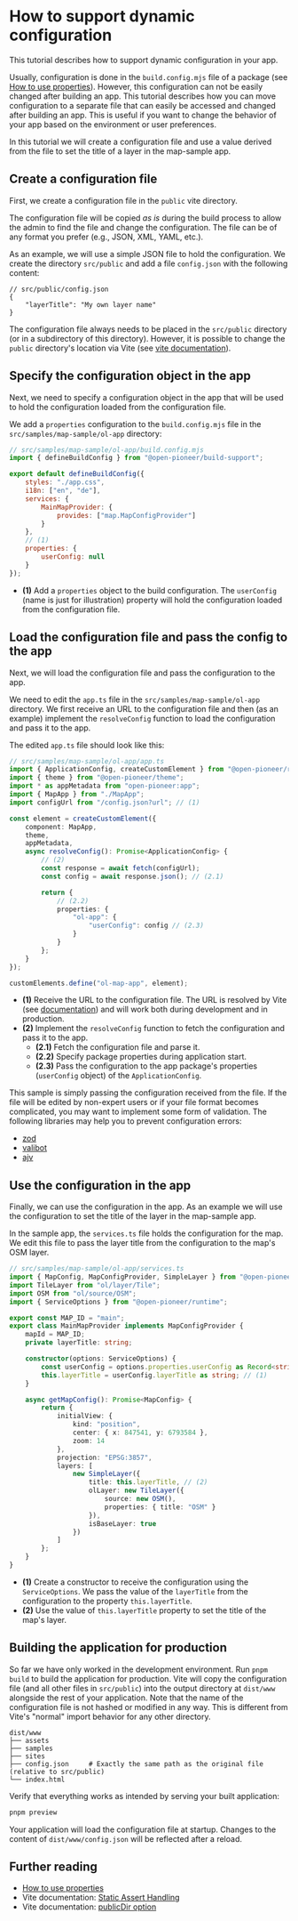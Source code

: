 # How to support dynamic configuration

This tutorial describes how to support dynamic configuration in your app.

Usually, configuration is done in the `build.config.mjs` file of a package (see [How to use properties](./HowToUseProperties.md)).
However, this configuration can not be easily changed after building an app.
This tutorial describes how you can move configuration to a separate file that can easily be accessed and changed after building an app.
This is useful if you want to change the behavior of your app based on the environment or user preferences.

In this tutorial we will create a configuration file and use a value derived from the file
to set the title of a layer in the map-sample app.

## Create a configuration file

First, we create a configuration file in the `public` vite directory.

The configuration file will be copied _as is_ during the build process to allow the admin to find the file and change the configuration.
The file can be of any format you prefer (e.g., JSON, XML, YAML, etc.).

As an example, we will use a simple JSON file to hold the configuration.
We create the directory `src/public` and add a file `config.json` with the following content:

```jsonc
// src/public/config.json
{
    "layerTitle": "My own layer name"
}
```

The configuration file always needs to be placed in the `src/public` directory (or in a subdirectory of this directory).
However, it is possible to change the `public` directory's location via Vite (see [vite documentation](https://vite.dev/config/shared-options.html#publicdir)).

## Specify the configuration object in the app

Next, we need to specify a configuration object in the app that will be used to hold the configuration loaded from the configuration file.

We add a `properties` configuration to the `build.config.mjs` file in the `src/samples/map-sample/ol-app` directory:

```js
// src/samples/map-sample/ol-app/build.config.mjs
import { defineBuildConfig } from "@open-pioneer/build-support";

export default defineBuildConfig({
    styles: "./app.css",
    i18n: ["en", "de"],
    services: {
        MainMapProvider: {
            provides: ["map.MapConfigProvider"]
        }
    },
    // (1)
    properties: {
        userConfig: null
    }
});
```

- **(1)** Add a `properties` object to the build configuration.
  The `userConfig` (name is just for illustration) property will hold the configuration loaded from the configuration file.

## Load the configuration file and pass the config to the app

Next, we will load the configuration file and pass the configuration to the app.

We need to edit the `app.ts` file in the `src/samples/map-sample/ol-app` directory.
We first receive an URL to the configuration file and then (as an example) implement the `resolveConfig` function to load the configuration and pass it to the app.

The edited `app.ts` file should look like this:

```ts
// src/samples/map-sample/ol-app/app.ts
import { ApplicationConfig, createCustomElement } from "@open-pioneer/runtime";
import { theme } from "@open-pioneer/theme";
import * as appMetadata from "open-pioneer:app";
import { MapApp } from "./MapApp";
import configUrl from "/config.json?url"; // (1)

const element = createCustomElement({
    component: MapApp,
    theme,
    appMetadata,
    async resolveConfig(): Promise<ApplicationConfig> {
        // (2)
        const response = await fetch(configUrl);
        const config = await response.json(); // (2.1)

        return {
            // (2.2)
            properties: {
                "ol-app": {
                    "userConfig": config // (2.3)
                }
            }
        };
    }
});

customElements.define("ol-map-app", element);
```

- **(1)** Receive the URL to the configuration file.
  The URL is resolved by Vite (see [documentation](https://vite.dev/guide/assets#explicit-url-imports)) and will work both during development and in production.
- **(2)** Implement the `resolveConfig` function to fetch the configuration and pass it to the app.
    - **(2.1)** Fetch the configuration file and parse it.
    - **(2.2)** Specify package properties during application start.
    - **(2.3)** Pass the configuration to the app package's properties (`userConfig` object) of the `ApplicationConfig`.

This sample is simply passing the configuration received from the file.
If the file will be edited by non-expert users or if your file format becomes complicated, you may want to implement some form of validation.
The following libraries may help you to prevent configuration errors:

- [zod](https://zod.dev/)
- [valibot](https://valibot.dev/)
- [ajv](https://ajv.js.org/)

## Use the configuration in the app

Finally, we can use the configuration in the app.
As an example we will use the configuration to set the title of the layer in the map-sample app.

In the sample app, the `services.ts` file holds the configuration for the map.
We edit this file to pass the layer title from the configuration to the map's OSM layer.

```ts
// src/samples/map-sample/ol-app/services.ts
import { MapConfig, MapConfigProvider, SimpleLayer } from "@open-pioneer/map";
import TileLayer from "ol/layer/Tile";
import OSM from "ol/source/OSM";
import { ServiceOptions } from "@open-pioneer/runtime";

export const MAP_ID = "main";
export class MainMapProvider implements MapConfigProvider {
    mapId = MAP_ID;
    private layerTitle: string;

    constructor(options: ServiceOptions) {
        const userConfig = options.properties.userConfig as Record<string, unknown>;
        this.layerTitle = userConfig.layerTitle as string; // (1)
    }

    async getMapConfig(): Promise<MapConfig> {
        return {
            initialView: {
                kind: "position",
                center: { x: 847541, y: 6793584 },
                zoom: 14
            },
            projection: "EPSG:3857",
            layers: [
                new SimpleLayer({
                    title: this.layerTitle, // (2)
                    olLayer: new TileLayer({
                        source: new OSM(),
                        properties: { title: "OSM" }
                    }),
                    isBaseLayer: true
                })
            ]
        };
    }
}
```

- **(1)** Create a constructor to receive the configuration using the `ServiceOptions`.
  We pass the value of the `layerTitle` from the configuration to the property `this.layerTitle`.
- **(2)** Use the value of `this.layerTitle` property to set the title of the map's layer.

## Building the application for production

So far we have only worked in the development environment.
Run `pnpm build` to build the application for production.
Vite will copy the configuration file (and all other files in `src/public`) into the output directory at `dist/www` alongside the rest of your application.
Note that the name of the configuration file is not hashed or modified in any way.
This is different from Vite's "normal" import behavior for any other directory.

```text
dist/www
├── assets
├── samples
├── sites
├── config.json     # Exactly the same path as the original file (relative to src/public)
└── index.html
```

Verify that everything works as intended by serving your built application:

```bash
pnpm preview
```

Your application will load the configuration file at startup.
Changes to the content of `dist/www/config.json` will be reflected after a reload.

## Further reading

- [How to use properties](./HowToUseProperties.md)
- Vite documentation: [Static Assert Handling](https://vite.dev/guide/assets)
- Vite documentation: [publicDir option](https://vite.dev/config/shared-options.html#publicdir)
